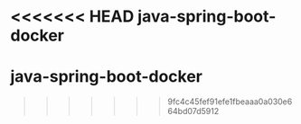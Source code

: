 <<<<<<< HEAD
java-spring-boot-docker
=======
# java-spring-boot-docker
>>>>>>> 9fc4c45fef91efe1fbeaaa0a030e664bd07d5912
